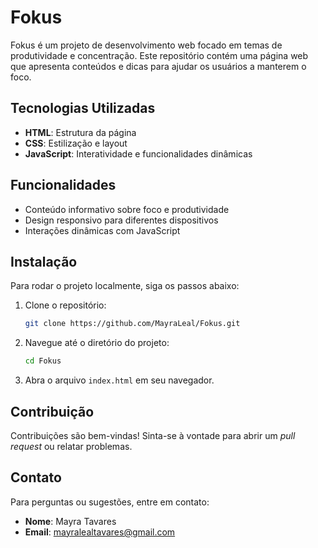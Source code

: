 # Fokus

Fokus é um projeto de desenvolvimento web focado em temas de produtividade e concentração. Este repositório contém uma página web que apresenta conteúdos e dicas para ajudar os usuários a manterem o foco.

## Tecnologias Utilizadas

- **HTML**: Estrutura da página
- **CSS**: Estilização e layout
- **JavaScript**: Interatividade e funcionalidades dinâmicas

## Funcionalidades

- Conteúdo informativo sobre foco e produtividade
- Design responsivo para diferentes dispositivos
- Interações dinâmicas com JavaScript

## Instalação

Para rodar o projeto localmente, siga os passos abaixo:

1. Clone o repositório:
   ```bash
   git clone https://github.com/MayraLeal/Fokus.git
   ```
2. Navegue até o diretório do projeto:
   ```bash
   cd Fokus
   ```
3. Abra o arquivo `index.html` em seu navegador.

## Contribuição

Contribuições são bem-vindas! Sinta-se à vontade para abrir um *pull request* ou relatar problemas.

## Contato

Para perguntas ou sugestões, entre em contato:

- **Nome**: Mayra Tavares
- **Email**: [mayralealtavares@gmail.com](mailto:mayralealtavares@gmail.com)
